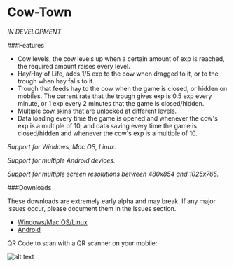 # Cow-Town
*IN DEVELOPMENT*

###Features
* Cow levels, the cow levels up when a certain amount of exp is reached, the required amount raises every level.
* Hay/Hay of Life, adds 1/5 exp to the cow when dragged to it, or to the trough when hay falls to it.
* Trough that feeds hay to the cow when the game is closed, or hidden on mobiles. The current rate that the trough gives exp is 0.5 exp every minute, or 1 exp every 2 minutes that the game is closed/hidden.
* Multiple cow skins that are unlocked at different levels.
* Data loading every time the game is opened and whenever the cow's exp is a multiple of 10, and data saving every time the game is closed/hidden and whenever the cow's exp is a multiple of 10.

*Support for Windows, Mac OS, Linux.*

*Support for multiple Android devices.*

*Support for multiple screen resolutions between 480x854 and 1025x765.*

###Downloads

These downloads are extremely early alpha and may break. If any major issues occur, please document them in the Issues section.

* [Windows/Mac OS/Linux](https://www.dropbox.com/sh/h5x3t5yrt79aha2/AAAKZBIGWw1A3ccQEBpwdMC4a?dl=0 "Folder containing Cow Town.exe and DataFolder")
* [Android](https://www.dropbox.com/s/siffogk77ugmnh6/Cow_Town.apk?dl=0 "APK File")

QR Code to scan with a QR scanner on your mobile:

![alt text](http://i.imgur.com/RT4esnK.png "Scan with QR scanner on mobile")
